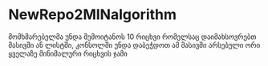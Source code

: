 # NewRepo2MINalgorithm
მომხმარებელმა უნდა შემოიტანოს 10 რიცხვი რომელსაც დაიმახსოვრებთ მასივში ან ლისტში, კონსოლში უნდა დაბეჭდოთ ამ მასივში არსებული ორი ყველაზე მინიმალური რიცხვის ჯამი
